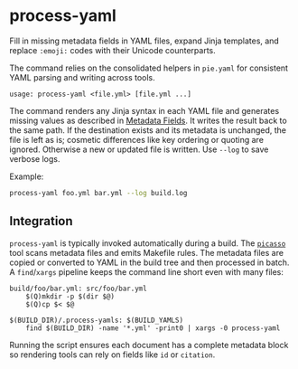 # process-yaml

Fill in missing metadata fields in YAML files, expand Jinja templates, and
replace `:emoji:` codes with their Unicode counterparts.

The command relies on the consolidated helpers in `pie.yaml` for consistent
YAML parsing and writing across tools.

```
usage: process-yaml <file.yml> [file.yml ...]
```

The command renders any Jinja syntax in each YAML file and generates missing
values as described in [Metadata Fields](../reference/metadata-fields.md). It
writes the result back to the same path. If the destination exists and its
metadata is unchanged, the file is left as is; cosmetic differences like key
ordering or quoting are ignored. Otherwise a new or updated file is written.
Use `--log` to save verbose logs.

Example:

```bash
process-yaml foo.yml bar.yml --log build.log
```

## Integration

`process-yaml` is typically invoked automatically during a build. The
[`picasso`](picasso.md) tool scans metadata files and emits Makefile rules. The
metadata files are copied or converted to YAML in the build tree and then
processed in batch. A `find`/`xargs` pipeline keeps the command line short even
with many files:

```make
build/foo/bar.yml: src/foo/bar.yml
    $(Q)mkdir -p $(dir $@)
    $(Q)cp $< $@

$(BUILD_DIR)/.process-yamls: $(BUILD_YAMLS)
    find $(BUILD_DIR) -name '*.yml' -print0 | xargs -0 process-yaml
```

Running the script ensures each document has a complete metadata block so
rendering tools can rely on fields like `id` or `citation`.
